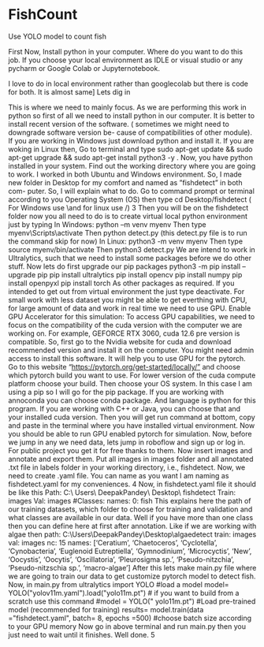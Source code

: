 # FishCount
Use YOLO model to count fish

First Now,
Install python in your computer. 
Where do you want to do this job. If you choose your local environment as IDLE or visual studio or any pycharm or Google Colab or Jupyternotebook.

I love to do in local environment rather than googlecolab but there is code for both. It is almost same]
Lets dig in 

This is where we need to mainly focus. As we are performing this work in python
so first of all we need to install python in our computer. It is better to install recent
version of the software. ( sometimes we might need to downgrade software version be-
cause of compatibilities of other module). If you are working in Windows just download
python and install it. If you are woking in Linux then, Go to terminal and type sudo
apt-get update && sudo apt-get upgrade && sudo apt-get install python3
-y .
Now, you have python installed in your system. Find out the working directory where
you are going to work. I worked in both Ubuntu and Windows environment. So, I
made new folder in Desktop for my comfort and named as ”fishdetect” in both com-
puter. So, I will explain what to do. Go to command prompt or terminal according
to you Operating System (OS) then type cd Desktop/fishdetect ( For Windows use
\and for linux use /)
3
Then you will be on the fishdetect folder now you all need to do is to create virtual
local python environment just by typing
In Windows: python –m venv myenv
Then type myenv\Scripts\activate
Then python detect.py (this detect.py file is to run the command skip for now)
In Linux: python3 -m venv myenv
Then type source myenv/bin/activate
Then python3 detect.py
We are intend to work in Ultralytics, such that we need to install some packages before
we do other stuff.
Now lets do first upgrade our pip packages
python3 -m pip install –upgrade pip
pip install ultralytics
pip install opencv
pip install numpy
pip install openpyxl
pip install torch
As other packages as required. If you intended to get out from virtual environment the
just type deactivate.
For small work with less dataset you might be able to get everthing with CPU, for
large amount of data and work in real time we need to use GPU.
Enable GPU Accelerator for this simulation:
To access GPU capabilities, we need to focus on the compatibility of the cuda version
with the computer we are working on. For example, GEFORCE RTX 3060, cuda 12.6
pre version is compatible. So, first go to the Nvidia website for cuda and download
recommended version and install it on the computer. You might need admin access to
install this software. It will help you to use GPU for the pytorch. Go to this website
“https://pytorch.org/get-started/locally/” and choose which pytorch build you want
to use. For lower version of the cuda compute platform choose your build. Then choose
your OS system. In this case I am using a pip so I will go for the pip package. If you
are working with annoconda you can choose conda package. And language is python
for this program. If you are working with C++ or Java, you can choose that and your
installed cuda version. Then you will get run command at bottom, copy and paste in
the terminal where you have installed virtual environment. Now you should be able to
run GPU enabled pytorch for simulation.
Now, before we jump in any we need data, lets jump in roboflow and sign up or log in.
For public project you get it for free thanks to them. Now insert images and annotate
and export them. Put all images in images folder and all annotated .txt file in labels
folder in your working directory, i.e., fishdetect. Now, we need to create .yaml file.
You can name as you want I am naming as fishdetect.yaml for my conveniences.
4
Now, in fishdetect.yaml file it should be like this
Path: C:\ Users\ DeepakPandey\ Desktop\ fishdetect
Train: images
Val: images
#Classes:
names:
0: fish
This explains here the path of our training datasets, which folder to choose for training
and validation and what classes are available in our data.
Well if you have more than one class then you can define here at first after annotation.
Like if we are working with algae then
path: C:\Users\DeepakPandey\Desktop\algaedetect
train: images
val: images
nc: 15
names: [‘Ceratium’, ‘Chaetoceros’, ‘Cyclotella’, ‘Cynobacteria’,
‘Euglenoid Eutreptiella’, ‘Gymnodinium’, ‘Microcyctis’, ‘New’,
‘Oocystis’, ‘Oocytis’, ‘Oscillatoria’, ‘Pleurosigma sp.’,
‘Pseudo-nitzchia’, ‘Pseudo-nitzschia sp.’, ‘macro-algae’]
After this lets make main.py file where we are going to train our data to get customize
pytorch model to detect fish. Now, in main.py
from ultralytics import YOLO
#load a model
model= YOLO("yolov11m.yaml").load("yolo11m.pt") # if you want to build from
a scratch use this command
#model = YOLO(" yolo11m.pt") #Load pre-trained model (recommended for training)
results= model.train(data ="fishdetect.yaml", batch= 8, epochs =500)
#choose batch size according to your GPU memory
Now go in above terminal and run main.py then you just need to wait until it finishes.
Well done.
5
